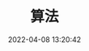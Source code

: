 ---
pageComponent:
  name: Catalogue
  data:
    path: 01.文章/06.算法
    imgUrl: /img/article.png
    description: 算法学习笔记
title: 算法
date: 2022-04-08 13:20:42
permalink: /article/algorithm/
article: false
comment: false
editLink: false
---